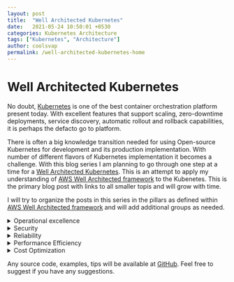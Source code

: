 ```yaml
---
layout: post
title:  "Well Architected Kubernetes"
date:   2021-05-24 10:50:01 +0530
categories: Kubernetes Architecture
tags: ["Kubernetes", "Architecture"]
author: coolsvap
permalink: /well-architected-kubernetes-home
---
```

# Well Architected Kubernetes

No doubt, [Kubernetes][0]  is one of the best container orchestration platform present today. With excellent features that support scaling, zero-downtime deployments, service discovery, automatic rollout and rollback capabilities, it is perhaps the defacto go to platform. 

There is often a big knowledge transition needed for using Open-source Kubernetes for development and its production implementation. With number of different flavors of Kubernetes implementation it becomes a challenge. With this blog series I am planning to go through one step at a time for a [Well Architected Kubernetes](/well-architected-kubernetes-home). This is an attempt to apply my understanding of [AWS Well Architected framework][1] to the Kubenetes. This is the primary blog post with links to all smaller topis and will grow with time.

I will try to organize the posts in this series in the pillars as defined within [AWS Well Architected framework][1] and will add additional groups as needed.

<details> 
<summary> Operational excellence</summary>
<p> Operational Excellence include ability to ease overall operations for any workload. It can include but not limited to depoyment automation, upgrade/rollbacks, observability, insights etc. Following are some of the recommendations for operational excellence with Kubernetes. 

Two factors are primarily important in any containerization initiative.

1. How the container images are managed?
2. How the operations on the container images are managed?

The operational excellence with Kubernetes can be categorized in three major categories
1. Excellence with operating Kubernetes Infrastructure
2. Excellence with operating the Kubernets platform
3. Excellence with Operating the applications deployed on Kubernetes
</p>

</details>
<details> 
<summary> Security</summary>
</details>
<details> 
<summary> Reliability</summary>
</details>
<details> 
<summary> Performance Efficiency</summary>
</details>
<details> 
<summary> Cost Optimization</summary>
</details>


Any source code, examples, tips will be available at [GitHub][2]. Feel free to suggest if you have any suggestions.

[0]: https://kubernetes.io/
[1]: https://aws.amazon.com/architecture/well-architected/
[2]: https://github.com/cloudnative-tech
